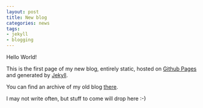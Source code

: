 ```yaml
---
layout: post
title: New blog
categories: news
tags:
- jekyll
- blogging
---
```


Hello World!

This is the first page of my new blog, entirely static, hosted on [Github Pages](https://pages.github.com/) and generated by [Jekyll](https://jekyllrb.com/).

You can find an archive of my old blog [there](https://phocean.github.io/blog-archive/index.html).

I may not write often, but stuff to come will drop here :-)
